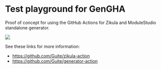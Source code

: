 # Test playground for GenGHA
Proof of concept for using the GitHub Actions for Zikula and ModuleStudio standalone generator.

![](https://github.com/Guite/test-actions/workflows/Generate%20module/badge.svg)

See these links for more information:

- <https://github.com/Guite/zikula-action>
- <https://github.com/Guite/generator-action>
